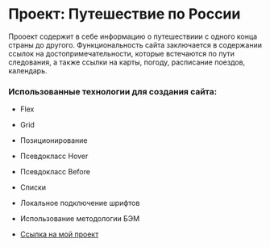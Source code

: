 # Проект: Путешествие по России

Прооект содержит в себе информацию о путешествиии с одного конца страны до другого. Функциональность сайта заключается в содержании ссылок на достопримечательности, которые встечаются по пути следования, а также ссылки на карты, погоду, расписание поездов, календарь.

### Использованные технологии для создания сайта:
* Flex
* Grid
* Позиционирование
* Псевдокласс Hover
* Псевдокласс Before
* Списки
* Локальное подключение шрифтов
* Использование методологии БЭМ

* [Ссылка на мой проект](https://marina-iwtar.github.io/russian-travel/index.html)
